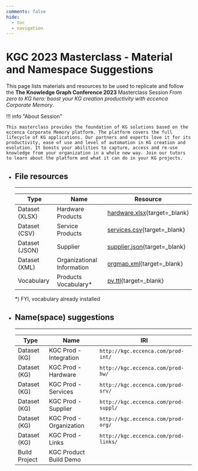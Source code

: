 ```yaml
---
comments: false
hide:
  - toc
  - navigation
---
```


# KGC 2023 Masterclass - Material and Namespace Suggestions

This page lists materials and resources to be used to replicate and follow the **The Knowledge Graph Conference 2023** Masterclass Session _From zero to KG hero: boost your KG creation productivity with eccenca Corporate Memory_.

!!! info "About Session"

    This masterclass provides the foundation of KG solutions based on the eccenca Corporate Memory platform. The platform covers the full lifecycle of KG applications. Our partners and experts love it for its productivity, ease of use and level of automation in KG creation and evolution. It boosts your abilities to capture, access and re-use knowledge from your organization in a whole new way. Join our tutors to learn about the platform and what it can do in your KG projects.

<div class="grid cards" markdown>

-   ## File resources

    ---

    | Type           | Name                       | Resource                                                           |
    | -------------- | -------------------------- | ------------------------------------------------------------------ |
    | Dataset (XLSX) | Hardware Products          | [hardware.xlsx](./material/resources/hardware.xlsx){target=_blank} |
    | Dataset (CSV)  | Service Products           | [services.csv](./material/resources/services.csv){target=_blank}   |
    | Dataset (JSON) | Supplier                   | [supplier.json](./material/resources/supplier.json){target=_blank} |
    | Dataset (XML)  | Organizational Information | [orgmap.xml](./material/resources/orgmap.xml){target=_blank}       |
    | Vocabulary     | Products Vocabulary*       | [pv.ttl](./material/vocabs/pv.ttl){target=_blank}                  |

    *) FYI, vocabulary already installed

-   ## Name(space) suggestions

    ---

    | Type          | Name                    | IRI                                  |
    | ------------- | ----------------------- | ------------------------------------ |
    | Dataset (KG)  | KGC Prod - Integration  | `http://kgc.eccenca.com/prod-int/`   |
    | Dataset (KG)  | KGC Prod - Hardware     | `http://kgc.eccenca.com/prod-hw/`    |
    | Dataset (KG)  | KGC Prod - Services     | `http://kgc.eccenca.com/prod-srv/`   |
    | Dataset (KG)  | KGC Prod - Supplier     | `http://kgc.eccenca.com/prod-suppl/` |
    | Dataset (KG)  | KGC Prod - Organization | `http://kgc.eccenca.com/prod-org/`   |
    | Dataset (KG)  | KGC Prod - Links        | `http://kgc.eccenca.com/prod-links/` |
    | Build Project | KGC Product Build Demo  |                                      |

</div>
